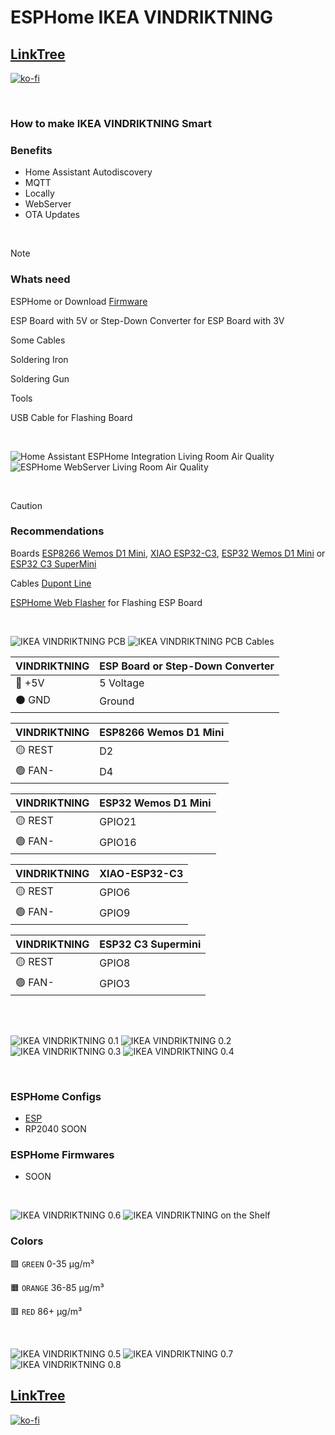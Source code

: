 # ESPHome IKEA VINDRIKTNING

## [LinkTree](https://linktr.ee/DzurisHome)

[![ko-fi](https://ko-fi.com/img/githubbutton_sm.svg)](https://ko-fi.com/DzurisHome)

</br>

### How to make IKEA VINDRIKTNING Smart

### Benefits
- Home Assistant Autodiscovery
- MQTT
- Locally
- WebServer
- OTA Updates

</br>

> [!NOTE]
> ### Whats need
> 
> ESPHome or Download [Firmware](https://github.com/DzurisHome/ESPHome-IKEA-VINDRIKTNING/blob/main/README.md#esphome-firmwares)
> 
> ESP Board with 5V or Step-Down Converter for ESP Board with 3V
> 
> Some Cables
> 
> Soldering Iron
> 
> Soldering Gun
> 
> Tools
>
> USB Cable for Flashing Board

</br>

![Home Assistant ESPHome Integration Living Room Air Quality](https://github.com/DzurisHome/ESPHome-IKEA-VINDRIKTNING/blob/main/Images/Home%20Assistant%20ESPHome%20Integration%20Living%20Room%20Air%20Quality.png)
![ESPHome WebServer Living Room Air Quality](https://github.com/DzurisHome/ESPHome-IKEA-VINDRIKTNING/blob/main/Images/ESPHome%20WebServer%20Living%20Room%20Air%20Quality.png)

</br>

> [!CAUTION]
> ### Recommendations
>
> Boards [ESP8266 Wemos D1 Mini](https://s.click.aliexpress.com/e/_Dm8FxHL), [XIAO ESP32-C3](https://s.click.aliexpress.com/e/_Dd9y9cz), [ESP32 Wemos D1 Mini](https://s.click.aliexpress.com/e/_DFpDpnJ) or [ESP32 C3 SuperMini](https://s.click.aliexpress.com/e/_DlP529f)
> 
> Cables [Dupont Line](https://s.click.aliexpress.com/e/_DFdLicl)
>
> [ESPHome Web Flasher](https://web.esphome.io/) for Flashing ESP Board

</br>

![IKEA VINDRIKTNING PCB](https://github.com/DzurisHome/ESPHome-IKEA-VINDRIKTNING/blob/main/Images/IKEA%20VINDRIKTNING%20PCB.png)
![IKEA VINDRIKTNING PCB Cables](https://github.com/DzurisHome/ESPHome-IKEA-VINDRIKTNING/blob/main/Images/IKEA%20VINDRIKTNING%20PCB%20Cables.png)

| VINDRIKTNING | ESP Board or Step-Down Converter |
|--------------|----------------------------------|
| 🔴 +5V       | 5 Voltage                        |
| ⚫ GND       | Ground                           |

| VINDRIKTNING | ESP8266 Wemos D1 Mini |
|--------------|-----------------------|
| 🟡 REST      | D2                    |
| 🟢 FAN-      | D4                    |

| VINDRIKTNING | ESP32 Wemos D1 Mini |
|--------------|---------------------|
| 🟡 REST      | GPIO21              |
| 🟢 FAN-      | GPIO16              |

| VINDRIKTNING | XIAO-ESP32-C3 |
|--------------|---------------|
| 🟡 REST      | GPIO6         |
| 🟢 FAN-      | GPIO9         |

| VINDRIKTNING | ESP32 C3 Supermini |
|--------------|--------------------|
| 🟡 REST      | GPIO8              |
| 🟢 FAN-      | GPIO3              |

</br>

</br>

![IKEA VINDRIKTNING 0.1](https://github.com/DzurisHome/ESPHome-IKEA-VINDRIKTNING/blob/main/Images/IKEA%20VINDRIKTNING%200.1.jpg)
![IKEA VINDRIKTNING 0.2](https://github.com/DzurisHome/ESPHome-IKEA-VINDRIKTNING/blob/main/Images/IKEA%20VINDRIKTNING%200.2.png)
![IKEA VINDRIKTNING 0.3](https://github.com/DzurisHome/ESPHome-IKEA-VINDRIKTNING/blob/main/Images/IKEA%20VINDRIKTNING%200.3.png)
![IKEA VINDRIKTNING 0.4](https://github.com/DzurisHome/ESPHome-IKEA-VINDRIKTNING/blob/main/Images/IKEA%20VINDRIKTNING%200.4.png)

</br>

### ESPHome Configs
- [ESP](https://github.com/DzurisHome/ESPHome-IKEA-VINDRIKTNING/blob/main/ESPHome%20Config/esp-config.yaml)
- RP2040 SOON

### ESPHome Firmwares
- SOON

</br>

![IKEA VINDRIKTNING 0.6](https://github.com/DzurisHome/ESPHome-IKEA-VINDRIKTNING/blob/main/Images/IKEA%20VINDRIKTNING%200.6.png)
![IKEA VINDRIKTNING on the Shelf](https://github.com/DzurisHome/ESPHome-IKEA-VINDRIKTNING/blob/main/Images/IKEA%20VINDRIKTNING%20on%20the%20Shelf.png)

### Colors
🟩 `GREEN` 0-35 μg/m³

🟧 `ORANGE` 36-85 μg/m³

🟥 `RED` 86+ μg/m³

</br>

![IKEA VINDRIKTNING 0.5](https://github.com/DzurisHome/ESPHome-IKEA-VINDRIKTNING/blob/main/Images/IKEA%20VINDRIKTNING%200.5.png)
![IKEA VINDRIKTNING 0.7](https://github.com/DzurisHome/ESPHome-IKEA-VINDRIKTNING/blob/main/Images/IKEA%20VINDRIKTNING%200.7.png)
![IKEA VINDRIKTNING 0.8](https://github.com/DzurisHome/ESPHome-IKEA-VINDRIKTNING/blob/main/Images/IKEA%20VINDRIKTNING%200.8.png)

## [LinkTree](https://linktr.ee/DzurisHome)

[![ko-fi](https://ko-fi.com/img/githubbutton_sm.svg)](https://ko-fi.com/DzurisHome)
